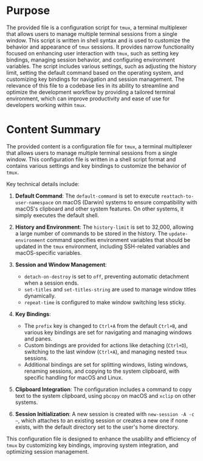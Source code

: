 # Purpose
The provided file is a configuration script for `tmux`, a terminal multiplexer that allows users to manage multiple terminal sessions from a single window. This script is written in shell syntax and is used to customize the behavior and appearance of `tmux` sessions. It provides narrow functionality focused on enhancing user interaction with `tmux`, such as setting key bindings, managing session behavior, and configuring environment variables. The script includes various settings, such as adjusting the history limit, setting the default command based on the operating system, and customizing key bindings for navigation and session management. The relevance of this file to a codebase lies in its ability to streamline and optimize the development workflow by providing a tailored terminal environment, which can improve productivity and ease of use for developers working within `tmux`.
# Content Summary
The provided content is a configuration file for `tmux`, a terminal multiplexer that allows users to manage multiple terminal sessions from a single window. This configuration file is written in a shell script format and contains various settings and key bindings to customize the behavior of `tmux`.

Key technical details include:

1. **Default Command**: The `default-command` is set to execute `reattach-to-user-namespace` on macOS (Darwin) systems to ensure compatibility with macOS's clipboard and other system features. On other systems, it simply executes the default shell.

2. **History and Environment**: The `history-limit` is set to 32,000, allowing a large number of commands to be stored in the history. The `update-environment` command specifies environment variables that should be updated in the `tmux` environment, including SSH-related variables and macOS-specific variables.

3. **Session and Window Management**: 
   - `detach-on-destroy` is set to `off`, preventing automatic detachment when a session ends.
   - `set-titles` and `set-titles-string` are used to manage window titles dynamically.
   - `repeat-time` is configured to make window switching less sticky.

4. **Key Bindings**: 
   - The `prefix` key is changed to `Ctrl+A` from the default `Ctrl+B`, and various key bindings are set for navigating and managing windows and panes.
   - Custom bindings are provided for actions like detaching (`Ctrl+D`), switching to the last window (`Ctrl+A`), and managing nested `tmux` sessions.
   - Additional bindings are set for splitting windows, listing windows, renaming sessions, and copying to the system clipboard, with specific handling for macOS and Linux.

5. **Clipboard Integration**: The configuration includes a command to copy text to the system clipboard, using `pbcopy` on macOS and `xclip` on other systems.

6. **Session Initialization**: A new session is created with `new-session -A -c ~`, which attaches to an existing session or creates a new one if none exists, with the default directory set to the user's home directory.

This configuration file is designed to enhance the usability and efficiency of `tmux` by customizing key bindings, improving system integration, and optimizing session management.
